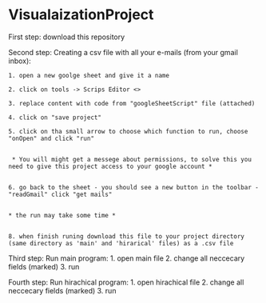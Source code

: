 # VisualaizationProject

First step:
download this repository

Second step:
Creating a csv file with all your e-mails (from your gmail inbox):

	1. open a new goolge sheet and give it a name

	2. click on tools -> Scrips Editor <>

	3. replace content with code from "googleSheetScript" file (attached)

	4. click on "save project"

	5. click on tha small arrow to choose which function to run, choose "onOpen" and click "run"


	 * You will might get a messege about permissions, to solve this you need to give this project access to your google account *
	

	6. go back to the sheet - you should see a new button in the toolbar - "readGmail" click "get mails"
	

	* the run may take some time *


	8. when finish runing download this file to your project directory (same directory as 'main' and 'hirarical' files) as a .csv file

Third step:
Run main program:
	1. open main file 
	2. change all neccecary fields (marked)
	3. run


Fourth step:
Run hirachical program:
	1. open hirachical file 
	2. change all neccecary fields (marked)
	3. run
